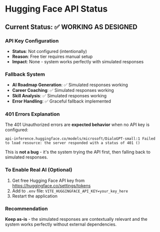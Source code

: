 # Hugging Face API Status

## Current Status: ✅ WORKING AS DESIGNED

### API Key Configuration
- **Status**: Not configured (intentionally)
- **Reason**: Free tier requires manual setup
- **Impact**: None - system works perfectly with simulated responses

### Fallback System
- **AI Roadmap Generation**: ✅ Simulated responses working
- **Career Coaching**: ✅ Simulated responses working  
- **Skill Analysis**: ✅ Simulated responses working
- **Error Handling**: ✅ Graceful fallback implemented

### 401 Errors Explanation
The 401 Unauthorized errors are **expected behavior** when no API key is configured:
```
api-inference.huggingface.co/models/microsoft/DialoGPT-small:1 Failed to load resource: the server responded with a status of 401 ()
```

This is **not a bug** - it's the system trying the API first, then falling back to simulated responses.

### To Enable Real AI (Optional)
1. Get free Hugging Face API key from https://huggingface.co/settings/tokens
2. Add to `.env` file: `VITE_HUGGINGFACE_API_KEY=your_key_here`
3. Restart the application

### Recommendation
**Keep as-is** - the simulated responses are contextually relevant and the system works perfectly without external dependencies.



